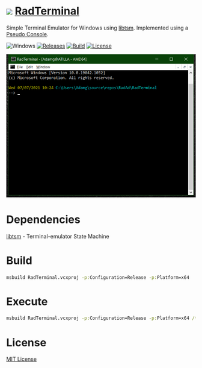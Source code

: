 <!-- ![Icon](RadTerminal.ico) RadTerminal -->
<img src="RadTerminal.ico" width=32/> [RadTerminal](../..)
==========

Simple Terminal Emulator for Windows using [libtsm](https://github.com/RadAd/libtsm). Implemented using a [Pseudo Console](https://docs.microsoft.com/en-us/windows/console/pseudoconsoles).

![Windows](https://img.shields.io/badge/platform-Windows-blue.svg)
[![Releases](https://img.shields.io/github/release/RadAd/RadTerminal.svg)](../../releases/latest)
[![Build](https://img.shields.io/appveyor/ci/RadAd/RadTerminal.svg)](https://ci.appveyor.com/project/RadAd/RadTerminal)
[![License](https://img.shields.io/github/license/RadAd/RadTerminal)](LICENSE.txt)

![Screenshot](docs/Screenshot.png)

Dependencies
=======
[libtsm](https://github.com/RadAd/libtsm) - Terminal-emulator State Machine

Build
=======
```bat
msbuild RadTerminal.vcxproj -p:Configuration=Release -p:Platform=x64
```

Execute
=======
```bat
msbuild RadTerminal.vcxproj -p:Configuration=Release -p:Platform=x64 /t:Build,Run
```

License
=======
[MIT License](LICENSE.txt)
